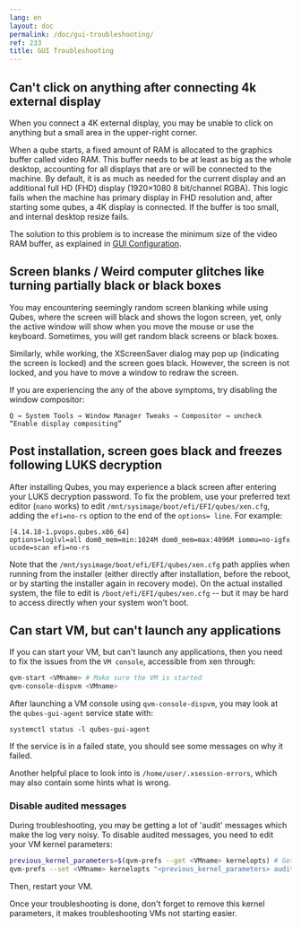 ```yaml
---
lang: en
layout: doc
permalink: /doc/gui-troubleshooting/
ref: 233
title: GUI Troubleshooting
---
```


## Can't click on anything after connecting 4k external display

When you connect a 4K external display, you may be unable to click on anything but a small area in the upper-right corner.

When a qube starts, a fixed amount of RAM is allocated to the graphics buffer called video RAM.
This buffer needs to be at least as big as the whole desktop, accounting for all displays that are or will be connected to the machine.
By default, it is as much as needed for the current display and an additional full HD (FHD) display (1920×1080 8 bit/channel RGBA).
This logic fails when the machine has primary display in FHD resolution and, after starting some qubes, a 4K display is connected.
If the buffer is too small, and internal desktop resize fails.

The solution to this problem is to increase the minimum size of the video RAM buffer, as explained in [GUI Configuration](/doc/gui-configuration/#video-ram-adjustment-for-high-resolution-displays).

## Screen blanks / Weird computer glitches like turning partially black or black boxes

You may encountering seemingly random screen blanking while using Qubes, where the screen will black and shows the logon screen, yet, only the active window will show when you move the mouse or use the keyboard. Sometimes, you will get random black screens or black boxes.

Similarly, while working, the XScreenSaver dialog may pop up (indicating the screen is locked) and the screen goes black. However, the screen is not locked, and you have to move a window to redraw the screen.

If you are experiencing the any of the above symptoms, try disabling the window compositor:

`
    Q → System Tools → Window Manager Tweaks → Compositor → uncheck “Enable display compositing”
`

## Post installation, screen goes black and freezes following LUKS decryption

After installing Qubes, you may experience a black screen after entering your LUKS decryption password.
To fix the problem, use your preferred text editor (`nano` works) to edit `/mnt/sysimage/boot/efi/EFI/qubes/xen.cfg`, adding the `efi=no-rs` option to the end of the `options= line`. For example:

~~~
[4.14.18-1.pvops.qubes.x86_64]
options=loglvl=all dom0_mem=min:1024M dom0_mem=max:4096M iommu=no-igfx ucode=scan efi=no-rs
~~~

Note that the `/mnt/sysimage/boot/efi/EFI/qubes/xen.cfg` path applies when running from the installer (either directly after installation, before the reboot, or by starting the installer again in recovery mode). On the actual installed system, the file to edit is `/boot/efi/EFI/qubes/xen.cfg` -- but it may be hard to access directly when your system won't boot.

## Can start VM, but can't launch any applications

If you can start your VM, but can't launch any applications, then you need to fix the issues from the `VM console`, accessible from xen through:

```sh
qvm-start <VMname> # Make sure the VM is started
qvm-console-dispvm <VMname>
```

After launching a VM console using `qvm-console-dispvm`, you may look at the `qubes-gui-agent` service state with:

~~~
systemctl status -l qubes-gui-agent
~~~

If the service is in a failed state, you should see some messages on why it failed.

Another helpful place to look into is `/home/user/.xsession-errors`, which may also contain some hints what is wrong.

### Disable audited messages

During troubleshooting, you may be getting a lot of 'audit' messages which make the log very noisy.
To disable audited messages, you need to edit your VM kernel parameters:

```sh
previous_kernel_parameters=$(qvm-prefs --get <VMname> kernelopts) # Get current kernel parameters
qvm-prefs --set <VMname> kernelopts "<previous_kernel_parameters> audit=0"
```

Then, restart your VM.

Once your troubleshooting is done, don't forget to remove this kernel parameters, it makes troubleshooting VMs not starting easier.
